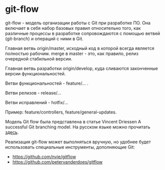 # git-flow

git-flow - модель организации работы с Git при разработке ПО. Она включает в себя набор базовых правил относительно того, как различные процессы в разработке сопровождаются с помощью ветвей (git-branch) и операций с ними в Git.

Главная ветвь origin/master, исходный код в которой всегда является полностью рабочим. merge в master - это, как правило, релиз очередной стабильной версии.

Главная ветвь разработки origin/develop, куда сливаются законченные версии функциональностей.

Ветви функциональностей - feature/... .

Ветви релизов - release/...

Ветви исправлений - hotfix/...

Пример: feature/controllers, feature/general-updates.

Модель Git flow была представлена в статье Vincent Driessen A successful Git branching model. На русском языке можно прочитать [здесь](http://habrahabr.ru/post/106912/).

Реализация git-flow может выполняться вручную, но удобнее будет использовать специальные инструменты, дополняющие Git:
- https://github.com/nvie/gitflow
- https://github.com/petervanderdoes/gitflow
 